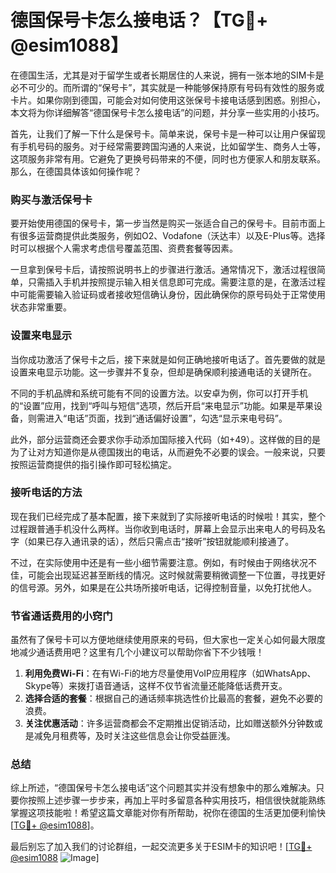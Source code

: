 # 德国保号卡怎么接电话？【TG💪+ @esim1088】

在德国生活，尤其是对于留学生或者长期居住的人来说，拥有一张本地的SIM卡是必不可少的。而所谓的“保号卡”，其实就是一种能够保持原有号码有效性的服务或卡片。如果你刚到德国，可能会对如何使用这张保号卡接电话感到困惑。别担心，本文将为你详细解答“德国保号卡怎么接电话”的问题，并分享一些实用的小技巧。

首先，让我们了解一下什么是保号卡。简单来说，保号卡是一种可以让用户保留现有手机号码的服务。对于经常需要跨国沟通的人来说，比如留学生、商务人士等，这项服务非常有用。它避免了更换号码带来的不便，同时也方便家人和朋友联系。那么，在德国具体该如何操作呢？

### **购买与激活保号卡**

要开始使用德国的保号卡，第一步当然是购买一张适合自己的保号卡。目前市面上有很多运营商提供此类服务，例如O2、Vodafone（沃达丰）以及E-Plus等。选择时可以根据个人需求考虑信号覆盖范围、资费套餐等因素。

一旦拿到保号卡后，请按照说明书上的步骤进行激活。通常情况下，激活过程很简单，只需插入手机并按照提示输入相关信息即可完成。需要注意的是，在激活过程中可能需要输入验证码或者接收短信确认身份，因此确保你的原号码处于正常使用状态非常重要。

### **设置来电显示**

当你成功激活了保号卡之后，接下来就是如何正确地接听电话了。首先要做的就是设置来电显示功能。这一步骤并不复杂，但却是确保顺利接通电话的关键所在。

不同的手机品牌和系统可能有不同的设置方法。以安卓为例，你可以打开手机的“设置”应用，找到“呼叫与短信”选项，然后开启“来电显示”功能。如果是苹果设备，则需进入“电话”页面，找到“通话偏好设置”，勾选“显示来电号码”。

此外，部分运营商还会要求你手动添加国际接入代码（如+49）。这样做的目的是为了让对方知道你是从德国拨出的电话，从而避免不必要的误会。一般来说，只要按照运营商提供的指引操作即可轻松搞定。

### **接听电话的方法**

现在我们已经完成了基本配置，接下来就到了实际接听电话的时候啦！其实，整个过程跟普通手机没什么两样。当你收到电话时，屏幕上会显示出来电人的号码及名字（如果已存入通讯录的话），然后只需点击“接听”按钮就能顺利接通了。

不过，在实际使用中还是有一些小细节需要注意。例如，有时候由于网络状况不佳，可能会出现延迟甚至断线的情况。这时候就需要稍微调整一下位置，寻找更好的信号源。另外，如果是在公共场所接听电话，记得控制音量，以免打扰他人。

### **节省通话费用的小窍门**

虽然有了保号卡可以方便地继续使用原来的号码，但大家也一定关心如何最大限度地减少通话费用吧？这里有几个小建议可以帮助你省下不少钱哦！

1. **利用免费Wi-Fi**：在有Wi-Fi的地方尽量使用VoIP应用程序（如WhatsApp、Skype等）来拨打语音通话，这样不仅节省流量还能降低话费开支。
2. **选择合适的套餐**：根据自己的通话频率挑选性价比最高的套餐，避免不必要的浪费。
3. **关注优惠活动**：许多运营商都会不定期推出促销活动，比如赠送额外分钟数或是减免月租费等，及时关注这些信息会让你受益匪浅。

### **总结**

综上所述，“德国保号卡怎么接电话”这个问题其实并没有想象中的那么难解决。只要你按照上述步骤一步步来，再加上平时多留意各种实用技巧，相信很快就能熟练掌握这项技能啦！希望这篇文章能对你有所帮助，祝你在德国的生活更加便利愉快[[TG💪+ @esim1088](https://t.me/s/esim1088)]。

最后别忘了加入我们的讨论群组，一起交流更多关于ESIM卡的知识吧！[[TG💪+ @esim1088](https://t.me/s/esim1088) ![Image](https://i.postimg.cc/4NQfJmqS/Snipaste-2025-05-13-00-14-12.png)]